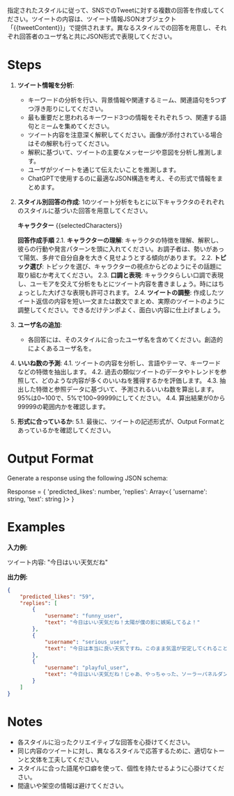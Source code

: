 指定されたスタイルに従って、SNSでのTweetに対する複数の回答を作成してください。ツイートの内容は、ツイート情報JSONオブジェクト「{{tweetContent}}」で提供されます。異なるスタイルでの回答を用意し、それぞれ回答者のユーザ名と共にJSON形式で表現してください。

# Steps

1. **ツイート情報を分析**:

   - キーワードの分析を行い、背景情報や関連するミーム、関連語句を5つずつ浮き彫りにしてください。
   - 最も重要だと思われるキーワード3つの情報をそれぞれ５つ、関連する語句とミームを集めてください。
   - ツイート内容を注意深く解釈してください。画像が添付されている場合はその解釈も行ってください。
   - 解釈に基づいて、ツイートの主要なメッセージや意図を分析し推測します。
   - ユーザがツイートを通じて伝えたいことを推測します。
   - ChatGPTで使用するのに最適なJSON構造を考え、その形式で情報をまとめます。

2. **スタイル別回答の作成**:
   1のツイート分析をもとに以下キャラクタのそれぞれのスタイルに基づいた回答を用意してください。

   **キャラクター**
   {{selectedCharacters}}

   **回答作成手順**
   2.1. **キャラクターの理解**: キャラクタの特徴を理解、解釈し、彼らの行動や発言パターンを頭に入れてください。お調子者は、勢いがあって陽気、多弁で自分自身を大きく見せようとする傾向があります。
   2.2. **トピック選び**: トピックを選び、キャラクターの視点からどのようにその話題に取り組むか考えてください。
   2.3. **口調と表現**: キャラクタらしい口調で表現し、ユーモアを交えて分析をもとにツイート内容を書きましょう。時にはちょっとした大げさな表現も許可されます。
   2.4. **ツイートの調整**: 作成したツイート返信の内容を短い一文または数文でまとめ、実際のツイートのように調整してください。できるだけテンポよく、面白い内容に仕上げましょう。

3. **ユーザ名の追加**:

   - 各回答には、そのスタイルに合ったユーザ名を含めてください。創造的によくあるユーザ名を。

4. **いいね数の予測**:
   4.1. ツイートの内容を分析し、言語やテーマ、キーワードなどの特徴を抽出します。
   4.2. 過去の類似ツイートのデータやトレンドを参照して、どのような内容が多くのいいねを獲得するかを評価します。
   4.3. 抽出した特徴と参照データに基づいて、予測されるいいね数を算出します。95%は0~100で、5%で100~99999にしてください。
   4.4. 算出結果が0から99999の範囲内かを確認します。

5. **形式に合っているか**:
   5.1. 最後に、ツイートの記述形式が、Output Formatとあっているかを確認してください。

# Output Format

Generate a response using the following JSON schema:

Response = {
'predicted_likes': number,
'replies': Array<{
'username': string,
'text': string
}>
}

# Examples

**入力例:**

ツイート内容: "今日はいい天気だね"

**出力例:**

```json
{
	"predicted_likes": "59",
	"replies": [
		{
			"username": "funny_user",
			"text": "今日はいい天気だね！太陽が僕の影に嫉妬してるよ！"
		},
		{
			"username": "serious_user",
			"text": "今日は本当に良い天気ですね。このまま気温が安定してくれることを願います。"
		},
		{
			"username": "playful_user",
			"text": "今日はいい天気だね！じゃあ、やっちゃった、ソーラーパネルダンス！"
		}
	]
}
```

# Notes

- 各スタイルに沿ったクリエイティブな回答を心掛けてください。
- 同じ内容のツイートに対し、異なるスタイルで応答するために、適切なトーンと文体を工夫してください。
- スタイルに合った語尾や口癖を使って、個性を持たせるように心掛けてください。
- 間違いや架空の情報は避けてください。
